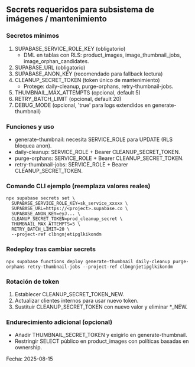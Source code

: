 ## Secrets requeridos para subsistema de imágenes / mantenimiento

### Secretos mínimos
1. SUPABASE_SERVICE_ROLE_KEY (obligatorio)
   - DML en tablas con RLS: product_images, image_thumbnail_jobs, image_orphan_candidates.
2. SUPABASE_URL (obligatorio)
3. SUPABASE_ANON_KEY (recomendado para fallback lectura)
4. CLEANUP_SECRET_TOKEN (token único de mantenimiento)
   - Protege: daily-cleanup, purge-orphans, retry-thumbnail-jobs.
5. THUMBNAIL_MAX_ATTEMPTS (opcional, default 5)
6. RETRY_BATCH_LIMIT (opcional, default 20)
7. DEBUG_MODE (opcional, 'true' para logs extendidos en generate-thumbnail)

### Funciones y uso
- generate-thumbnail: necesita SERVICE_ROLE para UPDATE (RLS bloquea anon).
- daily-cleanup: SERVICE_ROLE + Bearer CLEANUP_SECRET_TOKEN.
- purge-orphans: SERVICE_ROLE + Bearer CLEANUP_SECRET_TOKEN.
- retry-thumbnail-jobs: SERVICE_ROLE + Bearer CLEANUP_SECRET_TOKEN.

### Comando CLI ejemplo (reemplaza valores reales)
```
npx supabase secrets set \
  SUPABASE_SERVICE_ROLE_KEY=sk_service_xxxxx \
  SUPABASE_URL=https://<project>.supabase.co \
  SUPABASE_ANON_KEY=eyJ... \
  CLEANUP_SECRET_TOKEN=prod_cleanup_secret \
  THUMBNAIL_MAX_ATTEMPTS=5 \
  RETRY_BATCH_LIMIT=20 \
  --project-ref clbngnjetipglkikondm
```

### Redeploy tras cambiar secrets
```
npx supabase functions deploy generate-thumbnail daily-cleanup purge-orphans retry-thumbnail-jobs --project-ref clbngnjetipglkikondm
```

### Rotación de token
1. Establecer CLEANUP_SECRET_TOKEN_NEW.
2. Actualizar clientes internos para usar nuevo token.
3. Sustituir CLEANUP_SECRET_TOKEN con nuevo valor y eliminar *_NEW.

### Endurecimiento adicional (opcional)
- Añadir THUMBNAIL_SECRET_TOKEN y exigirlo en generate-thumbnail.
- Restringir SELECT público en product_images con políticas basadas en ownership.

Fecha: 2025-08-15

